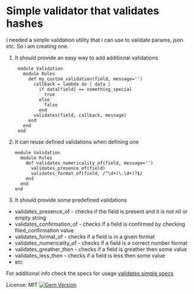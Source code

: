 # Simple validator that validates hashes

I needed a simple validation utility that i can use to validate params,
json etc. So i am creating one.

1. It should provide an easy way to add additional validations

        module Validation
          module Rules
            def my_custom_validation(field, message='')
              callback = lambda do | data |
                if data[field] == something_special
                  true
                else
                  false
                end
              validates(field, callback, message)
            end
          end
        end

2. It can reuse defined validations when defining one

       module Validation
         module Rules
           def validates_numericality_of(field, message='')
             validates_presence_of(field)
             validates_format_of(field, /^\d+(\.\d+)?$/
           end
         end
       end

3. It should provide some predefined validations
  * validates_presence_of - checks if the field is present and it is not nil or empty string
  * validates_confirmation_of - checks if a field is confirmed by checking filed\_confirmation value
  * validates_format_of - checks if a field is in a given format
  * validates_numericality_of - checks if a field is a correct number format
  * validates_greather_then - checks if a field is greather then some value
  * validates_less_then - checks if a field is less then some value
  * etc

For additional info check the specs for usage [validates simple specs](https://github.com/sirfilip/validates_simple/blob/master/spec/validation_spec.rb)


License: MIT
[![Gem Version](https://badge.fury.io/rb/validates_simple.png)](http://badge.fury.io/rb/validates_simple)
